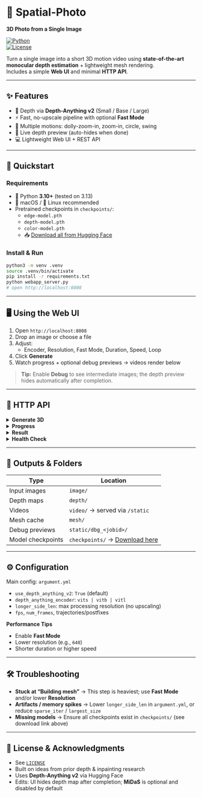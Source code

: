 # 🌌 Spatial-Photo  
**3D Photo from a Single Image**

[![Python](https://img.shields.io/badge/python-3.10+-blue.svg)](https://www.python.org/)  
[![License](https://img.shields.io/github/license/fake-oskars/Spatial-Photo)](LICENSE)

Turn a single image into a short 3D motion video using **state-of-the-art monocular depth estimation** + lightweight mesh rendering.  
Includes a simple **Web UI** and minimal **HTTP API**.

---

## ✨ Features
- 🖤 Depth via **Depth-Anything v2** (Small / Base / Large)
- ⚡ Fast, no-upscale pipeline with optional **Fast Mode**
- 🎥 Multiple motions: dolly-zoom-in, zoom-in, circle, swing
- 👀 Live depth preview (auto-hides when done)
- 💻 Lightweight Web UI + REST API

---

## 🚀 Quickstart

### Requirements
- 🐍 Python **3.10+** (tested on 3.13)
- 🍎 macOS / 🐧 Linux recommended
- Pretrained checkpoints in `checkpoints/`:
  - `edge-model.pth`
  - `depth-model.pth`
  - `color-model.pth`
  - 📥 [Download all from Hugging Face](https://huggingface.co/spaces/Epoching/3D_Photo_Inpainting/tree/6cd94e54b5c496a33fae12b4ac586b8c31943873/checkpoints)

### Install & Run
```bash
python3 -m venv .venv
source .venv/bin/activate
pip install -r requirements.txt
python webapp_server.py
# open http://localhost:8008
```

---

## 🖥 Using the Web UI
1. Open `http://localhost:8008`
2. Drop an image or choose a file
3. Adjust:
   - Encoder, Resolution, Fast Mode, Duration, Speed, Loop
4. Click **Generate**
5. Watch progress + optional debug previews → videos render below

> **Tip:** Enable **Debug** to see intermediate images; the depth preview hides automatically after completion.

---

## 📡 HTTP API

<details>
<summary><b>Generate 3D</b></summary>

```http
POST /api/generate  (multipart/form-data)
Fields:
  image: file
  encoder: vits | vitb | vitl
  longer_side: px
  fast: 1
  duration: sec
  speed: float
  loop: 1
  debug: 1
Response:
  { "job_id": "xxxxxx", "key": "basename" }
```
</details>

<details>
<summary><b>Progress</b></summary>

```http
GET /api/progress/{job_id}
Response:
  { done: bool, percent: int, message: str, debug_assets: string[] }
```
</details>

<details>
<summary><b>Result</b></summary>

```http
GET /api/result/{job_id}
Response:
  { done: true, key, videos: ["/static/....mp4"], mesh: null, debug_assets: [] }
```
</details>

<details>
<summary><b>Health Check</b></summary>

```http
GET /api/health
Response:
  { "status": "ok" }
```
</details>

---

## 📂 Outputs & Folders
| Type                | Location                        |
|---------------------|---------------------------------|
| Input images        | `image/`                        |
| Depth maps          | `depth/`                        |
| Videos              | `video/` → served via `/static` |
| Mesh cache          | `mesh/`                         |
| Debug previews      | `static/dbg_<jobid>/`           |
| Model checkpoints   | `checkpoints/` → [Download here](https://huggingface.co/spaces/Epoching/3D_Photo_Inpainting/tree/6cd94e54b5c496a33fae12b4ac586b8c31943873/checkpoints) |

---

## ⚙ Configuration
Main config: `argument.yml`  
- `use_depth_anything_v2`: `True` (default)  
- `depth_anything_encoder`: `vits | vitb | vitl`  
- `longer_side_len`: max processing resolution (no upscaling)  
- `fps`, `num_frames`, trajectories/postfixes  

**Performance Tips**
- Enable **Fast Mode**
- Lower resolution (e.g., `640`)
- Shorter duration or higher speed

---

## 🛠 Troubleshooting
- **Stuck at “Building mesh”** → This step is heaviest; use **Fast Mode** and/or lower **Resolution**  
- **Artifacts / memory spikes** → Lower `longer_side_len` in `argument.yml`, or reduce `sparse_iter` / `largest_size`  
- **Missing models** → Ensure all checkpoints exist in `checkpoints/` (see download link above)

---

## 📜 License & Acknowledgments
- See [`LICENSE`](LICENSE)
- Built on ideas from prior depth & inpainting research
- Uses **Depth-Anything v2** via Hugging Face
- Edits: UI hides depth map after completion; **MiDaS** is optional and disabled by default

